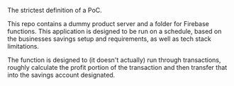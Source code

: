 The strictest definition of a PoC.

This repo contains a dummy product server and a folder for Firebase functions.
This application is designed to be run on a schedule, based on the businesses savings setup and requirements, as well as tech stack limitations.

The function is designed to (it doesn't actually) run through transactions, roughly calculate the profit portion of the transaction and then transfer that into the savings account designated.

